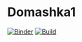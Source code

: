 # Domashka1
[![Binder](https://mybinder.org/badge_logo.svg)](https://mybinder.org/v2/gh/m2006746/Domashka1.git/HEAD?labpath=Domashka_1_notebooks.ipynb)
[![Build](https://travis-ci.com/username/projectname.svg?branch=master)]([https://hub.docker.com/repository/docker/m2006746/domashka_4/general])

